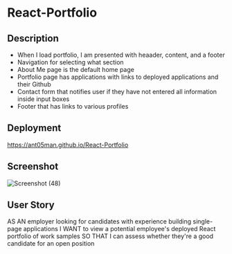# React-Portfolio

## Description
-  When I load portfolio, I am presented with heaader, content, and a footer
-  Navigation for selecting what section
-  About Me page is the default home page
-  Portfolio page has applications with links to deployed applications and their Github
-  Contact form that notifies user if they have not entered all information inside input boxes
-  Footer that has links to various profiles

## Deployment

https://ant05man.github.io/React-Portfolio

## Screenshot

![Screenshot (48)](https://github.com/ant05man/React-Portfolio/assets/132954354/2cb94de8-b344-4342-99aa-3c737f78a384)

## User Story

AS AN employer looking for candidates with experience building single-page applications
I WANT to view a potential employee's deployed React portfolio of work samples
SO THAT I can assess whether they're a good candidate for an open position



